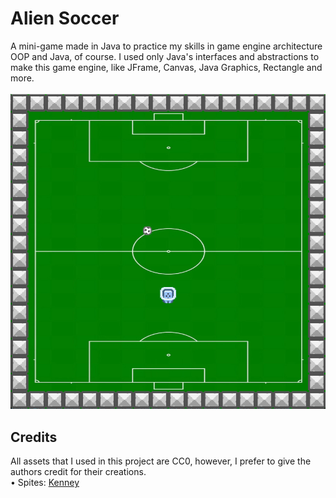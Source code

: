 <h1>Alien Soccer</h1>
<section>
    A mini-game made in Java to practice my skills in game engine architecture OOP and Java, of course. I used only Java's interfaces and abstractions to make this game engine, like JFrame, Canvas, Java Graphics, Rectangle and more.
</section><br>
    <img src="data/image/showcase.jpg" width=850>
<h2>Credits</h2>
<section>
    All assets that I used in this project are CC0, however, I prefer to give the authors credit for their creations.<br>
    • Spites: <a href="https://www.kenney.nl/">Kenney</a>
</section>